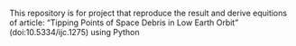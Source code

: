 This repository is for project that reproduce the result and derive equitions of article: “Tipping Points of Space Debris in Low Earth Orbit” (doi:10.5334/ijc.1275) using Python
